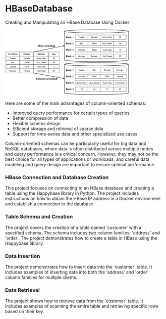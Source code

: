 # HBaseDatabase
Creating and Manipulating an HBase Database Using Docker

<img src="https://github.com/CatelloTheDataProjectManager/HBaseDatabase/blob/main/column-oriented%20schema.png" width="400">

Here are some of the main advantages of column-oriented schemas:

- Improved query performance for certain types of queries
- Better compression of data
- Flexible schema design
- Efficient storage and retrieval of sparse data
- Support for time-series data and other specialized use cases

Column-oriented schemas can be particularly useful for big data and NoSQL databases, where data is often distributed across multiple nodes and query performance is a critical concern. However, they may not be the best choice for all types of applications or workloads, and careful data modeling and query design are important to ensure optimal performance.

### HBase Connection and Database Creation
This project focuses on connecting to an HBase database and creating a table using the Happybase library in Python. The project includes instructions on how to obtain the HBase IP address in a Docker environment and establish a connection to the database.

### Table Schema and Creation
The project covers the creation of a table named 'customer' with a specified schema. The schema includes two column families: 'address' and 'order'. The project demonstrates how to create a table in HBase using the Happybase library.

### Data Insertion
The project demonstrates how to insert data into the 'customer' table. It includes examples of inserting data into both the 'address' and 'order' column families for multiple clients.

### Data Retrieval
The project shows how to retrieve data from the 'customer' table. It includes examples of scanning the entire table and retrieving specific rows based on their key.
